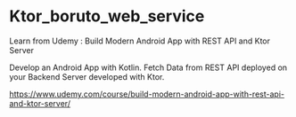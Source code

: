 # Ktor_boruto_web_service

Learn from Udemy : Build Modern Android App with REST API and Ktor Server

Develop an Android App with Kotlin. Fetch Data from REST API deployed on your Backend Server developed with Ktor.

https://www.udemy.com/course/build-modern-android-app-with-rest-api-and-ktor-server/
